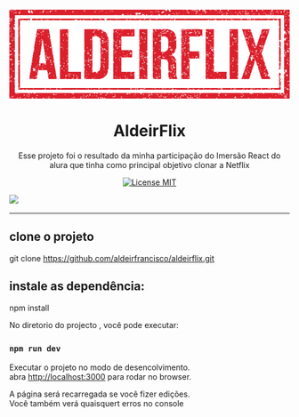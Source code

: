 <h1 align="center">
<br>
  
  <img src="https://github.com/aldeirfrancisco/aldeirflix/blob/master/logo.png" alt="Aldeirflix" widt="20" />
                                                 
<br>
<br>
AldeirFlix
</h1>

<p align="center">Esse projeto foi o resultado da minha participação do Imersão React do alura que tinha como principal objetivo clonar a Netflix </p>

<p align="center">
  <a href="https://opensource.org/licenses/MIT">
    <img src="https://img.shields.io/badge/License-MIT-blue.svg" alt="License MIT">
  </a>
</p>

[//]: # (Add your gifs/images here:)
<div>

  <img src="https://github.com/aldeirfrancisco/aldeirflix/blob/master/React-App.gif" />
</div>

<hr />


##  clone o projeto
git clone https://github.com/aldeirfrancisco/aldeirflix.git

## instale as dependência:
npm install

No diretorio do projecto , você pode executar:

### `npm run dev`

Executar o  projeto  no modo de desencolvimento. <br />
 abra [http://localhost:3000](http://localhost:3000) para rodar no browser.


A página será recarregada se você  fizer edições. <br />
Você também verá quaisquert erros no console

